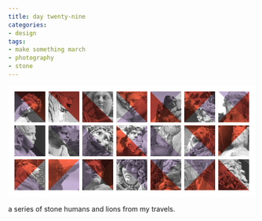 ```yaml
---
title: day twenty-nine
categories:
- design
tags:
- make something march
- photography
- stone
---
```


![](03/29.png)

a series of stone humans and lions from my travels.
